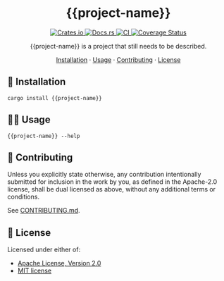 <h1 align="center">{{project-name}}</h1>
<p align="center">
  <a href="https://crates.io/crates/{{project-name}}">
    <img alt="Crates.io" src="https://img.shields.io/crates/v/{{project-name}}.svg" />
  </a>
  <a href="https://docs.rs/{{project-name}}">
    <img alt="Docs.rs" src="https://docs.rs/{{project-name}}/badge.svg" />
  </a>
  <a href="https://github.com/{{gh-username}}/{{project-name}}/actions">
    <img alt="CI" src="https://github.com/{{gh-username}}/{{project-name}}/workflows/CI/badge.svg" />
  </a>
  <a href="https://coveralls.io/github/{{gh-username}}/{{project-name}}?branch=main">
    <img alt="Coverage Status" src="https://coveralls.io/repos/github/{{gh-username}}/{{project-name}}/badge.svg?branch=main" />
  </a>
</p>

<p align="center">
  {{project-name}} is a project that still needs to be described.
</p>

<p align="center">
  <a href="#🚀-installation">Installation</a>
  ·
  <a href="#🧑‍💻-usage">Usage</a>
  ·
  <a href="#🤝-contributing">Contributing</a>
  ·
  <a href="#📝-license">License</a>
</p>

## 🚀 Installation

```shell
cargo install {{project-name}}
```

## 🧑‍💻 Usage

```shell
{{project-name}} --help
```

## 🤝 Contributing

Unless you explicitly state otherwise, any contribution intentionally submitted
for inclusion in the work by you, as defined in the Apache-2.0 license, shall be
dual licensed as above, without any additional terms or conditions.

See [CONTRIBUTING.md](CONTRIBUTING.md).

## 📝 License

Licensed under either of:
- [Apache License, Version 2.0](LICENSE-APACHE)
- [MIT license](LICENSE-MIT)
